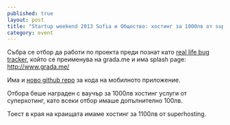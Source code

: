 ```yaml
---
published: true
layout: post
title: "Startup weekend 2013 Sofia и Общество: хостинг за 1000лв от superhosting"
category: event
---
```


Събра се отбор да работи по проекта преди познат като [real life bug tracker](https://github.com/obshtestvo-idei/real-life-bug-tracker/), който се преименува на grada.me и има splash page: http://www.grada.me/

Има и [ново github repo](https://github.com/obshtestvo-idei/real-life-bug-tracker-phone-app) за кода на мобилното приложение.

Отбора беше награден с ваучър за 1000лв хостинг услуги от суперхотинг, като всеки отбор имаше допълнително 100лв.

Тоест в края на краищата имаме хостинг за 1100лв от superhosting.

